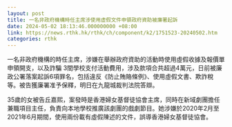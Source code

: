 ```yaml
---
layout: post
title: 一名非政府機構時任主席涉使用虛假文件申領政府資助被廉署起訴
date: 2024-05-02 18:13:46.000000000 +08:00
link: https://news.rthk.hk/rthk/ch/component/k2/1751523-20240502.htm
categories: rthk
---
```


一名非政府機構的時任主席，涉嫌在舉辦政府資助的活動時使用虛假收據及報價單申領開支，以及詐騙 3間學校支付活動費用，涉及款項合共超過4萬元，日前被廉政公署落案起訴6項罪名，包括違反《防止賄賂條例》、使用虛假文書、欺詐稅等。被告獲廉署准予保釋，明日在九龍城裁判法院答辯。

35歲的女被告丘嘉熙，案發時是香港婦女基督徒協會主席，同時在新域劇團擔任兼職項目主任，負責向本地學校推廣該劇團的戲劇節目。她涉嫌於2020年2月至2021年6月期間，使用兩份載有虛假陳述的文件，誤導香港婦女基督徒協會。

